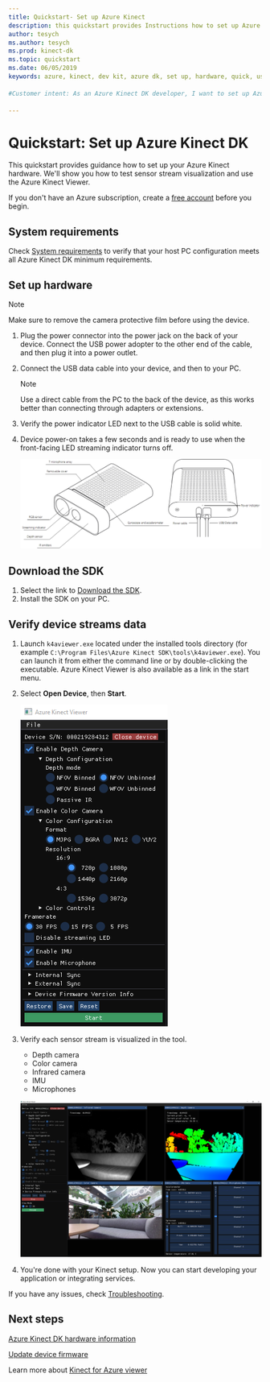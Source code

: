 ```yaml
---
title: Quickstart- Set up Azure Kinect
description: this quickstart provides Instructions how to set up Azure Kinect DK hardware
author: tesych
ms.author: tesych
ms.prod: kinect-dk
ms.topic: quickstart
ms.date: 06/05/2019
keywords: azure, kinect, dev kit, azure dk, set up, hardware, quick, usb, power, viewer, sensor, streaming, setup, SDK, firmware

#Customer intent: As an Azure Kinect DK developer, I want to set up Azure Kinect DK device before starting my development.

---
```


# Quickstart: Set up Azure Kinect DK

This quickstart provides guidance how to set up your Azure Kinect hardware. We'll show you how to test sensor stream visualization and use the Azure Kinect Viewer.

If you don't have an Azure subscription, create a [free account](https://azure.microsoft.com/free/?WT.mc_id=A261C142F) before you begin.

## System requirements

Check [System requirements](system-requirements.md) to verify that your host PC configuration meets all Azure Kinect DK minimum requirements.

## Set up hardware

> [!NOTE]
> Make sure to remove the camera protective film before using the device.

1. Plug the power connector into the power jack on the back of your device. Connect the USB power adopter to the other end of the cable, and then plug it into a power outlet.
2. Connect the USB data cable into your device, and then to your PC.
   >[!NOTE]
   >Use a direct cable from the PC to the back of the device, as this works better than connecting through adapters or extensions.

3. Verify the power indicator LED next to the USB cable is solid white.
4. Device power-on takes a few seconds and is ready to use when the front-facing LED streaming indicator turns off.

    ![Full device features](./media/quickstarts/full-device-features.png)

## Download the SDK

1. Select the link to [Download the SDK](sensor-sdk-download.md).
2. Install the SDK on your PC.

## Verify device streams data

1. Launch `k4aviewer.exe` located under the installed tools directory (for example `C:\Program Files\Azure Kinect SDK\tools\k4aviewer.exe`). You can launch it from either the command line or by double-clicking the executable. Azure Kinect Viewer is also available as a link in the start menu.
2. Select **Open Device**, then **Start**.

    ![Azure Kinect Viewer](./media/quickstarts/viewer.png)

3. Verify each sensor stream is visualized in the tool.
    - Depth camera
    - Color camera
    - Infrared camera
    - IMU
    - Microphones

    ![Visualization Tool](./media/quickstarts/visualization-tool.png)

4. You're done with your Kinect setup.  Now you can start developing your application or integrating services.

If you have any issues, check [Troubleshooting](https://aka.ms/AzureKinectAPIDocs/troubleshooting.md).

## Next steps

[Azure Kinect DK hardware information](hardware-specification.md)

[Update device firmware](azure-kinect-dk-update-device-firmware.md)

Learn more about [Kinect for Azure viewer](azure-kinect-sensor-viewer.md)
